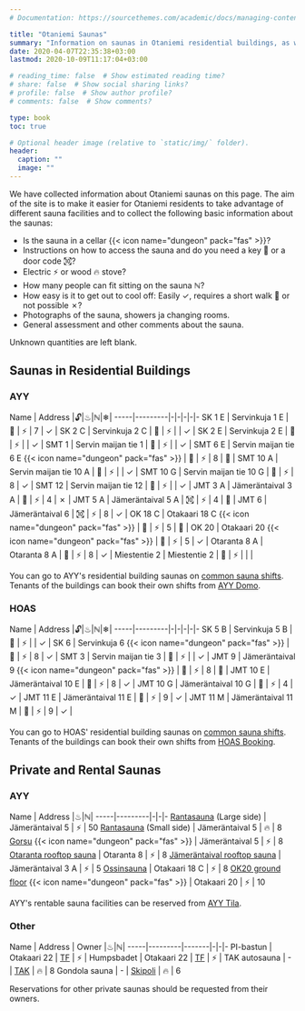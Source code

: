 ```yaml
---
# Documentation: https://sourcethemes.com/academic/docs/managing-content/

title: "Otaniemi Saunas"
summary: "Information on saunas in Otaniemi residential buildings, as well as private and rental saunas."
date: 2020-04-07T22:35:38+03:00
lastmod: 2020-10-09T11:17:04+03:00

# reading_time: false  # Show estimated reading time?
# share: false  # Show social sharing links?
# profile: false  # Show author profile?
# comments: false  # Show comments?

type: book
toc: true

# Optional header image (relative to `static/img/` folder).
header:
  caption: ""
  image: ""
---
```


We have collected information about Otaniemi saunas on this page. The aim of the site is to make it easier for Otaniemi residents to take advantage of different sauna facilities and to collect the following basic information about the saunas:

- Is the sauna in a cellar {{< icon name="dungeon" pack="fas" >}}?
- Instructions on how to access the sauna and do you need a key 🔑 or a door code ㉈?
- Electric ⚡ or wood 🔥 stove?
- How many people can fit sitting on the sauna ℕ?
- How easy is it to get out to cool off: Easily ✓, requires a short walk 👣 or not possible ✗?
- Photographs of the sauna, showers ja changing rooms.
- General assessment and other comments about the sauna.

Unknown quantities are left blank.

## Saunas in Residential Buildings
### AYY
Name | Address |🔓|♨|ℕ|❄|
-----|---------|-|-|-|-|-
SK 1 E | Servinkuja 1 E | 🔑 | ⚡ | 7 | ✓ |
SK 2 C | Servinkuja 2 C | 🔑 | ⚡ | | ✓ |
SK 2 E | Servinkuja 2 E | 🔑 | ⚡ | | ✓ |
SMT 1 | Servin maijan tie 1 | 🔑 | ⚡ | | ✓ |
SMT 6 E | Servin maijan tie 6 E {{< icon name="dungeon" pack="fas" >}} | 🔑 | ⚡ | 8 | 👣 |
SMT 10 A | Servin maijan tie 10 A | 🔑 | ⚡ | | ✓ |
SMT 10 G | Servin maijan tie 10 G | 🔑 | ⚡ | 8 | ✓ |
SMT 12 | Servin maijan tie 12 | 🔑 | ⚡ | | ✓ |
JMT 3 A | Jämeräntaival 3 A | 🔑 | ⚡ | 4 | ✗ |
JMT 5 A | Jämeräntaival 5 A | ㉈ | ⚡ | 4 | 👣 |
JMT 6 | Jämeräntaival 6 | ㉈ | ⚡ | 8 | ✓ |
OK 18 C | Otakaari 18 C {{< icon name="dungeon" pack="fas" >}} | 🔑 | ⚡ | 5 | 👣 |
OK 20 | Otakaari 20 {{< icon name="dungeon" pack="fas" >}} | 🔑 | ⚡ | 5 | ✓ |
Otaranta 8 A | Otaranta 8 A | 🔑 | ⚡ | 8 | ✓ |
Miestentie 2 | Miestentie 2 | 🔑 | ⚡ | | |

You can go to AYY's residential building saunas on [common sauna shifts](https://calendar.google.com/calendar/embed?src=jpv0nr25o8389bl3mao4q3hb9s%40group.calendar.google.com). Tenants of the buildings can book their own shifts from [AYY Domo](https://domo.ayy.fi/buildings).

### HOAS
Name | Address |🔓|♨|ℕ|❄|
-----|---------|-|-|-|-|-
SK 5 B | Servinkuja 5 B | 🔑 | ⚡ |  | ✓ |
SK 6 | Servinkuja 6 {{< icon name="dungeon" pack="fas" >}} | 🔑 | ⚡ | 8 | ✓ |
SMT 3 | Servin maijan tie 3 | 🔑 | ⚡ |  | ✓ |
JMT 9 | Jämeräntaival 9 {{< icon name="dungeon" pack="fas" >}} | 🔑 | ⚡ | 8 | 👣 |
JMT 10 E | Jämeräntaival 10 E | 🔑 | ⚡ | 8 | ✓ |
JMT 10 G | Jämeräntaival 10 G | 🔑 | ⚡ | 4 | ✓ |
JMT 11 E | Jämeräntaival 11 E | 🔑 | ⚡ | 9 | ✓ |
JMT 11 M | Jämeräntaival 11 M | 🔑 | ⚡ | 9 | ✓ |

You can go to HOAS' residential building saunas on [common sauna shifts](https://calendar.google.com/calendar/embed?src=jpv0nr25o8389bl3mao4q3hb9s%40group.calendar.google.com). Tenants of the buildings can book their own shifts from [HOAS Booking](https://booking.hoas.fi/).

## Private and Rental Saunas
### AYY
Name | Address |♨|ℕ|
-----|---------|-|-|-
[Rantasauna](https://www.ayy.fi/en/rantasauna) (Large side) | Jämeräntaival 5 | ⚡ | 50
[Rantasauna](https://www.ayy.fi/en/rantasauna) (Small side) | Jämeräntaival 5 | 🔥 | 8
[Gorsu](https://www.ayy.fi/en/gorsu) {{< icon name="dungeon" pack="fas" >}} | Jämeräntaival 5 | ⚡ | 8
[Otaranta rooftop sauna](https://www.ayy.fi/en/otaranta-rooftop-sauna) | Otaranta 8 | ⚡ | 8
[Jämeräntaival rooftop sauna](https://www.ayy.fi/en/jamerantaival-rooftop-sauna) | Jämeräntaival 3 A | ⚡ | 5
[Ossinsauna](https://www.ayy.fi/en/ossinsauna) | Otakaari 18 C | ⚡ | 8
[OK20 ground floor](https://www.ayy.fi/en/ok20) {{< icon name="dungeon" pack="fas" >}} | Otakaari 20 | ⚡ | 10

AYY's rentable sauna facilities can be reserved from [AYY Tila](https://tila.ayy.fi/).

### Other
Name | Address | Owner |♨|ℕ|
-----|---------|-------|-|-|-
PI-bastun | Otakaari 22 | [TF](https://www.teknologforeningen.fi/?lang=en) | ⚡ |
Humpsbadet | Otakaari 22 | [TF](https://www.teknologforeningen.fi/?lang=en) | ⚡ |
TAK autosauna | - | [TAK](https://tak.ayy.fi/tak/index.php?page=autosauna) | 🔥 | 8
Gondola sauna | - | [Skipoli](https://www.skipoli.fi/en/member-benefits/suomi-gondolisauna/) | 🔥 | 6

Reservations for other private saunas should be requested from their owners.
